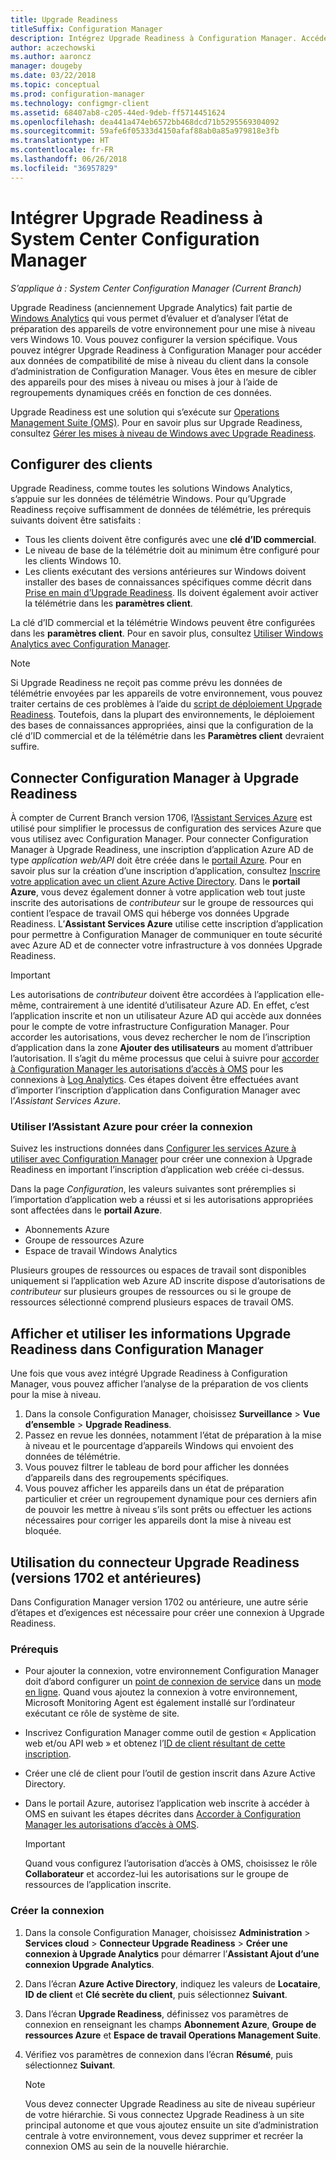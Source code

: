 ```yaml
---
title: Upgrade Readiness
titleSuffix: Configuration Manager
description: Intégrez Upgrade Readiness à Configuration Manager. Accédez aux données de compatibilité de mise à niveau dans votre console d’administration. Ciblez des appareils pour la mise à niveau ou la mise à jour.
author: aczechowski
ms.author: aaroncz
manager: dougeby
ms.date: 03/22/2018
ms.topic: conceptual
ms.prod: configuration-manager
ms.technology: configmgr-client
ms.assetid: 68407ab8-c205-44ed-9deb-ff5714451624
ms.openlocfilehash: dea441a474eb6572bb468dcd71b5295569304092
ms.sourcegitcommit: 59afe6f05333d4150afaf88ab0a85a979818e3fb
ms.translationtype: HT
ms.contentlocale: fr-FR
ms.lasthandoff: 06/26/2018
ms.locfileid: "36957829"
---
```

# <a name="integrate-upgrade-readiness-with-system-center-configuration-manager"></a>Intégrer Upgrade Readiness à System Center Configuration Manager

*S’applique à : System Center Configuration Manager (Current Branch)*

Upgrade Readiness (anciennement Upgrade Analytics) fait partie de [Windows Analytics](https://www.microsoft.com/WindowsForBusiness/windows-analytics) qui vous permet d’évaluer et d’analyser l’état de préparation des appareils de votre environnement pour une mise à niveau vers Windows 10. Vous pouvez configurer la version spécifique. Vous pouvez intégrer Upgrade Readiness à Configuration Manager pour accéder aux données de compatibilité de mise à niveau du client dans la console d’administration de Configuration Manager. Vous êtes en mesure de cibler des appareils pour des mises à niveau ou mises à jour à l’aide de regroupements dynamiques créés en fonction de ces données.

Upgrade Readiness est une solution qui s’exécute sur [Operations Management Suite (OMS)](/azure/operations-management-suite/operations-management-suite-overview). Pour en savoir plus sur Upgrade Readiness, consultez [Gérer les mises à niveau de Windows avec Upgrade Readiness](/windows/deployment/upgrade/manage-windows-upgrades-with-upgrade-readiness).

<!--
>[!WARNING]
>For Upgrade Readiness to function within Configuration Manager, you must upgrade to Configuration Manager version 1802. The Upgrade Readiness Connector will no longer function in Configuration Manager versions earlier than 1802. 
SMS.507205 Pulled 4/5/18 -->


## <a name="configure-clients"></a>Configurer des clients

Upgrade Readiness, comme toutes les solutions Windows Analytics, s’appuie sur les données de télémétrie Windows. Pour qu’Upgrade Readiness reçoive suffisamment de données de télémétrie, les prérequis suivants doivent être satisfaits :

- Tous les clients doivent être configurés avec une **clé d’ID commercial**. 
- Le niveau de base de la télémétrie doit au minimum être configuré pour les clients Windows 10.
-  Les clients exécutant des versions antérieures sur Windows doivent installer des bases de connaissances spécifiques comme décrit dans [Prise en main d’Upgrade Readiness](/windows/deployment/upgrade/upgrade-readiness-get-started#deploy-the-compatibility-update-and-related-kbs). Ils doivent également avoir activer la télémétrie dans les **paramètres client**.

La clé d’ID commercial et la télémétrie Windows peuvent être configurées dans les **paramètres client**. Pour en savoir plus, consultez [Utiliser Windows Analytics avec Configuration Manager](../monitor-windows-analytics.md).

>[!NOTE]
>Si Upgrade Readiness ne reçoit pas comme prévu les données de télémétrie envoyées par les appareils de votre environnement, vous pouvez traiter certains de ces problèmes à l’aide du [script de déploiement Upgrade Readiness](/windows/deployment/upgrade/upgrade-readiness-deployment-script). Toutefois, dans la plupart des environnements, le déploiement des bases de connaissances appropriées, ainsi que la configuration de la clé d’ID commercial et de la télémétrie dans les **Paramètres client** devraient suffire.

## <a name="connect-configuration-manager-to-upgrade-readiness"></a>Connecter Configuration Manager à Upgrade Readiness

À compter de Current Branch version 1706, l’[Assistant Services Azure](../../../servers/deploy/configure/azure-services-wizard.md) est utilisé pour simplifier le processus de configuration des services Azure que vous utilisez avec Configuration Manager. Pour connecter Configuration Manager à Upgrade Readiness, une inscription d’application Azure AD de type *application web/API* doit être créée dans le [portail Azure](https://portal.azure.com). Pour en savoir plus sur la création d’une inscription d’application, consultez [Inscrire votre application avec un client Azure Active Directory](/azure/active-directory/active-directory-app-registration). Dans le **portail Azure**, vous devez également donner à votre application web tout juste inscrite des autorisations de *contributeur* sur le groupe de ressources qui contient l’espace de travail OMS qui héberge vos données Upgrade Readiness. L’**Assistant Services Azure** utilise cette inscription d’application pour permettre à Configuration Manager de communiquer en toute sécurité avec Azure AD et de connecter votre infrastructure à vos données Upgrade Readiness.

>[!IMPORTANT]
>Les autorisations de *contributeur* doivent être accordées à l’application elle-même, contrairement à une identité d’utilisateur Azure AD. En effet, c’est l’application inscrite et non un utilisateur Azure AD qui accède aux données pour le compte de votre infrastructure Configuration Manager. Pour accorder les autorisations, vous devez rechercher le nom de l’inscription d’application dans la zone **Ajouter des utilisateurs** au moment d’attribuer l’autorisation. Il s’agit du même processus que celui à suivre pour [accorder à Configuration Manager les autorisations d’accès à OMS](https://docs.microsoft.com/azure/log-analytics/log-analytics-sccm#provide-configuration-manager-with-permissions-to-oms) pour les connexions à [Log Analytics](https://docs.microsoft.com/azure/log-analytics/log-analytics-sccm). Ces étapes doivent être effectuées avant d’importer l’inscription d’application dans Configuration Manager avec l’*Assistant Services Azure*.

### <a name="use-the-azure-wizard-to-create-the-connection"></a>Utiliser l’Assistant Azure pour créer la connexion

Suivez les instructions données dans [Configurer les services Azure à utiliser avec Configuration Manager](../../../servers/deploy/configure/azure-services-wizard.md) pour créer une connexion à Upgrade Readiness en important l’inscription d’application web créée ci-dessus. 

Dans la page *Configuration*, les valeurs suivantes sont préremplies si l’importation d’application web a réussi et si les autorisations appropriées sont affectées dans le **portail Azure**. 
-  Abonnements Azure
-  Groupe de ressources Azure
-  Espace de travail Windows Analytics

Plusieurs groupes de ressources ou espaces de travail sont disponibles uniquement si l’application web Azure AD inscrite dispose d’autorisations de *contributeur* sur plusieurs groupes de ressources ou si le groupe de ressources sélectionné comprend plusieurs espaces de travail OMS.
 
## <a name="view-and-use-upgrade-readiness-information-in-configuration-manager"></a>Afficher et utiliser les informations Upgrade Readiness dans Configuration Manager

Une fois que vous avez intégré Upgrade Readiness à Configuration Manager, vous pouvez afficher l’analyse de la préparation de vos clients pour la mise à niveau.

1. Dans la console Configuration Manager, choisissez **Surveillance** > **Vue d’ensemble** > **Upgrade Readiness**.
2. Passez en revue les données, notamment l’état de préparation à la mise à niveau et le pourcentage d’appareils Windows qui envoient des données de télémétrie.
3. Vous pouvez filtrer le tableau de bord pour afficher les données d’appareils dans des regroupements spécifiques.
4. Vous pouvez afficher les appareils dans un état de préparation particulier et créer un regroupement dynamique pour ces derniers afin de pouvoir les mettre à niveau s’ils sont prêts ou effectuer les actions nécessaires pour corriger les appareils dont la mise à niveau est bloquée.

## <a name="using-the-upgrade-readiness-connector-version-1702-and-earlier"></a>Utilisation du connecteur Upgrade Readiness (versions 1702 et antérieures)

Dans Configuration Manager version 1702 ou antérieure, une autre série d’étapes et d’exigences est nécessaire pour créer une connexion à Upgrade Readiness.

### <a name="prerequisites"></a>Prérequis

- Pour ajouter la connexion, votre environnement Configuration Manager doit d’abord configurer un [point de connexion de service](/sccm/core/servers/deploy/configure/about-the-service-connection-point) dans un [mode en ligne](https://azure.microsoft.com/documentation/articles/resource-group-create-service-principal-portal/). Quand vous ajoutez la connexion à votre environnement, Microsoft Monitoring Agent est également installé sur l’ordinateur exécutant ce rôle de système de site.
- Inscrivez Configuration Manager comme outil de gestion « Application web et/ou API web » et obtenez l’[ID de client résultant de cette inscription](https://azure.microsoft.com/documentation/articles/active-directory-integrating-applications/).
- Créer une clé de client pour l’outil de gestion inscrit dans Azure Active Directory.
- Dans le portail Azure, autorisez l’application web inscrite à accéder à OMS en suivant les étapes décrites dans [Accorder à Configuration Manager les autorisations d’accès à OMS](https://azure.microsoft.com/documentation/articles/log-analytics-sccm/#provide-configuration-manager-with-permissions-to-oms).

    > [!IMPORTANT]
    > Quand vous configurez l’autorisation d’accès à OMS, choisissez le rôle **Collaborateur** et accordez-lui les autorisations sur le groupe de ressources de l’application inscrite.

### <a name="create-the-connection"></a>Créer la connexion

1.  Dans la console Configuration Manager, choisissez **Administration** > **Services cloud** > **Connecteur Upgrade Readiness** > **Créer une connexion à Upgrade Analytics** pour démarrer l’**Assistant Ajout d’une connexion Upgrade Analytics**.
3.  Dans l’écran **Azure Active Directory**, indiquez les valeurs de **Locataire**, **ID de client** et **Clé secrète du client**, puis sélectionnez **Suivant**.
4.  Dans l’écran **Upgrade Readiness**, définissez vos paramètres de connexion en renseignant les champs **Abonnement Azure**, **Groupe de ressources Azure** et **Espace de travail Operations Management Suite**.
5.  Vérifiez vos paramètres de connexion dans l’écran **Résumé**, puis sélectionnez **Suivant**.

    > [!NOTE]
    > Vous devez connecter Upgrade Readiness au site de niveau supérieur de votre hiérarchie. Si vous connectez Upgrade Readiness à un site principal autonome et que vous ajoutez ensuite un site d’administration centrale à votre environnement, vous devez supprimer et recréer la connexion OMS au sein de la nouvelle hiérarchie.
